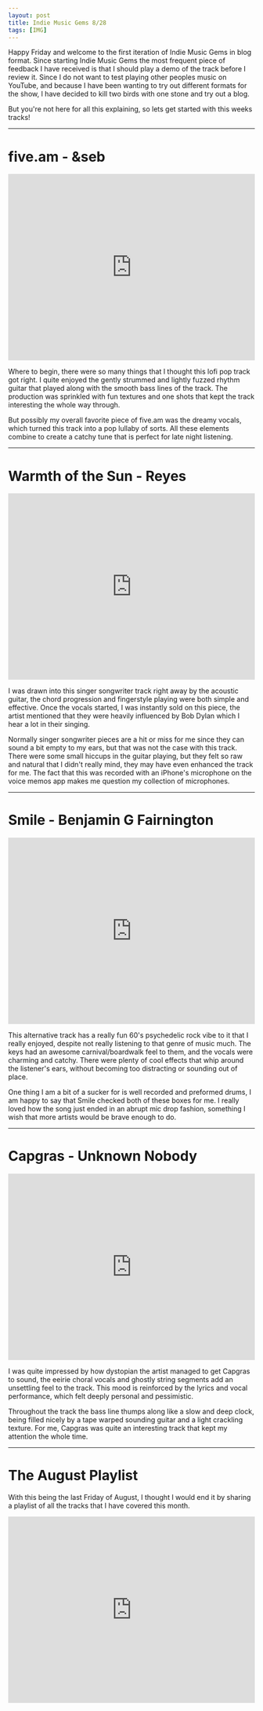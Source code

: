 ```yaml
---
layout: post
title: Indie Music Gems 8/28
tags: [IMG]
---
```


Happy Friday and welcome to the first iteration of Indie Music Gems in blog format. Since starting Indie Music Gems the most frequent piece of feedback I have received is that I should play a demo of the track before I review it. Since I do not want to test playing other peoples music on YouTube, and because I have been wanting to try out different formats for the show, I have decided to kill two birds with one stone and try out a blog.

But you're not here for all this explaining, so lets get started with this weeks tracks!

---

# five.am - &seb
<iframe src="https://open.spotify.com/embed/track/4j7mS216aGnYCfcWeQtQWI" width="100%" height="380" frameborder="0" allowtransparency="true" allow="encrypted-media"></iframe>

Where to begin, there were so many things that I thought this lofi pop track got right. I quite enjoyed the gently strummed and lightly fuzzed rhythm guitar that played along with the smooth bass lines of the track. The production was sprinkled with fun textures and one shots that kept the track interesting the whole way through.

But possibly my overall favorite piece of five.am was the dreamy vocals, which turned this track into a pop lullaby of sorts. All these elements combine to create a catchy tune that is perfect for late night listening.

---

# Warmth of the Sun - Reyes
<iframe src="https://open.spotify.com/embed/track/7wypzPrXbZCgsUJP8KD6fq" width="100%" height="380" frameborder="0" allowtransparency="true" allow="encrypted-media"></iframe>

I was drawn into this singer songwriter track right away by the acoustic guitar, the chord progression and fingerstyle playing were both simple and effective. Once the vocals started, I was instantly sold on this piece, the artist mentioned that they were heavily influenced by Bob Dylan which I hear a lot in their singing.

Normally singer songwriter pieces are a hit or miss for me since they can sound a bit empty to my ears, but that was not the case with this track. There were some small hiccups in the guitar playing, but they felt so raw and natural that I didn't really mind, they may have even enhanced the track for me. The fact that this was recorded with an iPhone's microphone on the voice memos app makes me question my collection of microphones.

---

# Smile - Benjamin G Fairnington
<iframe src="https://open.spotify.com/embed/track/7ys6xCmybEc5mRdAtZU0xI" width="100%" height="380" frameborder="0" allowtransparency="true" allow="encrypted-media"></iframe>

This alternative track has a really fun 60's psychedelic rock vibe to it that I really enjoyed, despite not really listening to that genre of music much. The keys had an awesome carnival/boardwalk feel to them, and the vocals were charming and catchy. There were plenty of cool effects that whip around the listener's ears, without becoming too distracting or sounding out of place.

One thing I am a bit of a sucker for is well recorded and preformed drums, I am happy to say that Smile checked both of these boxes for me. I really loved how the song just ended in an abrupt mic drop fashion, something I wish that more artists would be brave enough to do.

---

# Capgras - Unknown Nobody
<iframe src="https://open.spotify.com/embed/track/08I9E1lGsAFy9Ov0TS5HLC" width="100%" height="380" frameborder="0" allowtransparency="true" allow="encrypted-media"></iframe>

I was quite impressed by how dystopian the artist managed to get Capgras to sound, the eeirie choral vocals and ghostly string segments add an unsettling feel to the track. This mood is reinforced by the lyrics and vocal performance, which felt deeply personal and pessimistic.

Throughout the track the bass line thumps along like a slow and deep clock, being filled nicely by a tape warped sounding guitar and a light crackling texture. For me, Capgras was quite an interesting track that kept my attention the whole time.

---

# The August Playlist
With this being the last Friday of August, I thought I would end it by sharing a playlist of all the tracks that I have covered this month.

<iframe src="https://open.spotify.com/embed/playlist/306a65RSucXWUOt9bVBaWU" width="100%" height="380" frameborder="0" allowtransparency="true" allow="encrypted-media"></iframe>
